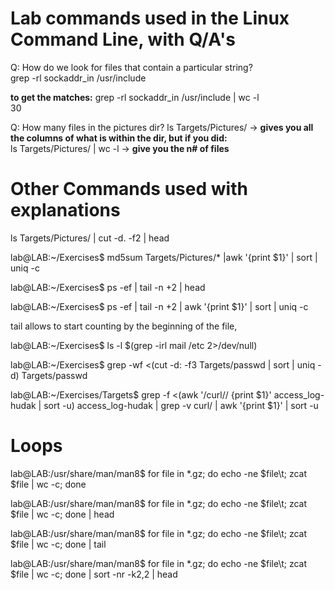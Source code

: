# Lab commands used in the Linux Command Line, with Q/A's
Q: How do we look for files that contain a particular string? <br>
grep -rl sockaddr_in /usr/include

**to get the matches:** grep -rl sockaddr_in /usr/include | wc -l <br>
30

Q: How many files in the pictures dir?
ls Targets/Pictures/ -> **gives you all the columns of what is within the dir, but if you did:** <br>
ls Targets/Pictures/ | wc -l -> **give you the n# of files**

# Other Commands used with explanations

ls Targets/Pictures/ | cut -d. -f2 | head

lab@LAB:~/Exercises$ md5sum Targets/Pictures/* |awk '{print $1}' | sort | uniq -c

lab@LAB:~/Exercises$ ps -ef | tail -n +2 | head

lab@LAB:~/Exercises$ ps -ef | tail -n +2 | awk '{print $1}' | sort | uniq -c

tail allows to start counting by the beginning of the file, 

lab@LAB:~/Exercises$ ls -l $(grep -irl mail /etc 2>/dev/null)

lab@LAB:~/Exercises$ grep -wf <(cut -d: -f3 Targets/passwd | sort | uniq -d) Targets/passwd

lab@LAB:~/Exercises/Targets$ grep -f <(awk '/curl\// {print $1}' access_log-hudak | sort -u) access_log-hudak | grep -v curl/ | awk '{print $1}' | sort -u

# Loops

lab@LAB:/usr/share/man/man8$ for file in *.gz; do echo -ne $file\\t; zcat $file | wc -c; done

lab@LAB:/usr/share/man/man8$ for file in *.gz; do echo -ne $file\\t; zcat $file | wc -c; done | head

lab@LAB:/usr/share/man/man8$ for file in *.gz; do echo -ne $file\\t; zcat $file | wc -c; done | tail

lab@LAB:/usr/share/man/man8$ for file in *.gz; do echo -ne $file\\t; zcat $file | wc -c; done | sort -nr -k2,2 | head